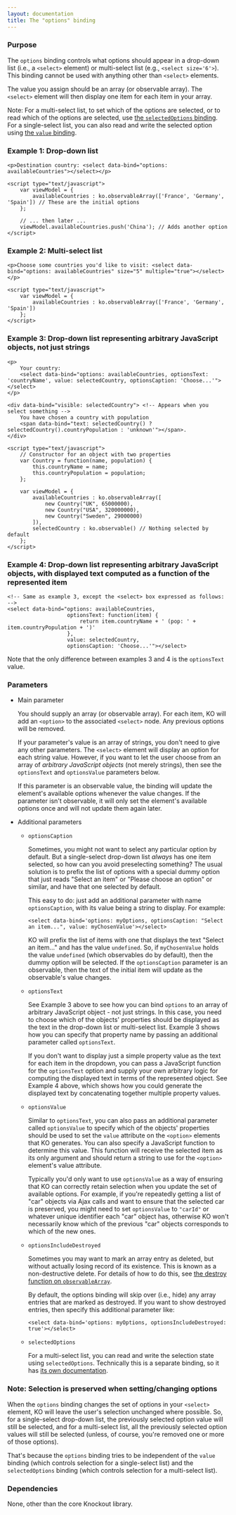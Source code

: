 ```yaml
---
layout: documentation
title: The "options" binding
---
```


### Purpose
The `options` binding controls what options should appear in a drop-down list (i.e., a `<select>` element) or multi-select list (e.g., `<select size='6'>`). This binding cannot be used with anything other than `<select>` elements.

The value you assign should be an array (or observable array). The `<select>` element will then display one item for each item in your array.

Note: For a multi-select list, to set which of the options are selected, or to read which of the options are selected, use [the `selectedOptions` binding](selectedOptions-binding.html). For a single-select list, you can also read and write the selected option using [the `value` binding](value-binding.html).

### Example 1: Drop-down list
    <p>Destination country: <select data-bind="options: availableCountries"></select></p>
    
    <script type="text/javascript">
	    var viewModel = {
			availableCountries : ko.observableArray(['France', 'Germany', 'Spain']) // These are the initial options
	    };
	    
	    // ... then later ...
	    viewModel.availableCountries.push('China'); // Adds another option
    </script>

### Example 2: Multi-select list
    <p>Choose some countries you'd like to visit: <select data-bind="options: availableCountries" size="5" multiple="true"></select></p>
    
    <script type="text/javascript">
	    var viewModel = {
			availableCountries : ko.observableArray(['France', 'Germany', 'Spain'])
	    };
    </script>

### Example 3: Drop-down list representing arbitrary JavaScript objects, not just strings
    <p>
    	Your country: 
    	<select data-bind="options: availableCountries, optionsText: 'countryName', value: selectedCountry, optionsCaption: 'Choose...'"></select>
    </p>
    
    <div data-bind="visible: selectedCountry"> <!-- Appears when you select something -->
        You have chosen a country with population 
        <span data-bind="text: selectedCountry() ? selectedCountry().countryPopulation : 'unknown'"></span>.
    </div>
    
    <script type="text/javascript">
    	// Constructor for an object with two properties
        var Country = function(name, population) {
            this.countryName = name;
            this.countryPopulation = population;	
        };        
    
	    var viewModel = {
			availableCountries : ko.observableArray([
				new Country("UK", 65000000),
				new Country("USA", 320000000),
				new Country("Sweden", 29000000)
			]),
			selectedCountry : ko.observable() // Nothing selected by default
	    };
    </script>

### Example 4: Drop-down list representing arbitrary JavaScript objects, with displayed text computed as a function of the represented item
    <!-- Same as example 3, except the <select> box expressed as follows: -->
    <select data-bind="options: availableCountries, 
                       optionsText: function(item) { 
                           return item.countryName + ' (pop: ' + item.countryPopulation + ')' 
                       }, 
                       value: selectedCountry, 
                       optionsCaption: 'Choose...'"></select>    
                       
Note that the only difference between examples 3 and 4 is the `optionsText` value.

### Parameters

 * Main parameter
   
   You should supply an array (or observable array). For each item, KO will add an `<option>` to the associated `<select>` node. Any previous options will be removed.
   	
   If your parameter's value is an array of strings, you don't need to give any other parameters. The `<select>` element will display an option for each string value. However, if you want to let the user choose from an array of *arbitrary JavaScript objects* (not merely strings), then see the `optionsText` and `optionsValue` parameters below. 
   	
   If this parameter is an observable value, the binding will update the element's available options whenever the value changes. If the parameter isn't observable, it will only set the element's available options once and will not update them again later.   
         
 * Additional parameters 

   * `optionsCaption`
     
   	 Sometimes, you might not want to select any particular option by default. But a single-select drop-down list *always* has one item selected, so how can you avoid preselecting something? The usual solution is to prefix the list of options with a special dummy option that just reads "Select an item" or "Please choose an option" or similar, and have that one selected by default. 
     
     This easy to do: just add an additional parameter with name `optionsCaption`, with its value being a string to display. For example:
     
     `<select data-bind='options: myOptions, optionsCaption: "Select an item...", value: myChosenValue'></select>`
     
     KO will prefix the list of items with one that displays the text "Select an item..." and has the value `undefined`. So, if `myChosenValue` holds the value `undefined` (which observables do by default), then the dummy option will be selected. If the `optionsCaption` parameter is an observable, then the text of the initial item will update as the observable's value changes.

   * `optionsText`
     
     See Example 3 above to see how you can bind `options` to an array of arbitrary JavaScript object - not just strings. In this case, you need to choose which of the objects' properties should be displayed as the text in the drop-down list or multi-select list. Example 3 shows how you can specify that property name by passing an additional parameter called `optionsText`.
     
     If you don't want to display just a simple property value as the text for each item in the dropdown, you can pass a JavaScript function for the `optionsText` option and supply your own arbitrary logic for computing the displayed text in terms of the represented object. See Example 4 above, which shows how you could generate the displayed text by concatenating together multiple property values.
     
   * `optionsValue`
     
     Similar to `optionsText`, you can also pass an additional parameter called `optionsValue` to specify which of the objects' properties should be used to set the `value` attribute on the `<option>` elements that KO generates. You can also specify a JavaScript function to determine this value. This function will receive the selected item as its only argument and should return a string to use for the `<option>` element's value attribute.
     	
     Typically you'd only want to use `optionsValue` as a way of ensuring that KO can correctly retain selection when you update the set of available options. For example, if you're repeatedly getting a list of "car" objects via Ajax calls and want to ensure that the selected car is preserved, you might need to set `optionsValue` to `"carId"` or whatever unique identifier each "car" object has, otherwise KO won't necessarily know which of the previous "car" objects corresponds to which of the new ones.

   * `optionsIncludeDestroyed`

     Sometimes you may want to mark an array entry as deleted, but without actually losing record of its existence. This is known as a non-destructive delete. For details of how to do this, see [the destroy function on `observableArray`](observableArrays.html#destroy_and_destroyall_note_usually_relevant_to_ruby_on_rails_developers_only).

     By default, the options binding will skip over (i.e., hide) any array entries that are marked as destroyed. If you want to show destroyed entries, then specify this additional parameter like:

     `<select data-bind='options: myOptions, optionsIncludeDestroyed: true'></select>`

   * `selectedOptions`
   
     For a multi-select list, you can read and write the selection state using `selectedOptions`. Technically this is a separate binding, so it has [its own documentation](selectedOptions-binding.html).

### Note: Selection is preserved when setting/changing options

When the `options` binding changes the set of options in your `<select>` element, KO will leave the user's selection unchanged where possible. So, for a single-select drop-down list, the previously selected option value will still be selected, and for a multi-select list, all the previously selected option values will still be selected (unless, of course, you're removed one or more of those options).
	
That's because the `options` binding tries to be independent of the `value` binding (which controls selection for a single-select list) and the `selectedOptions` binding (which controls selection for a multi-select list).

### Dependencies

None, other than the core Knockout library. 